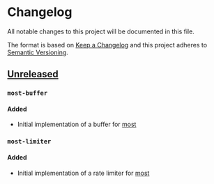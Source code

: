 # Changelog #

All notable changes to this project will be documented in this file.

The format is based on [Keep a Changelog](http://keepachangelog.com/en/1.0.0/)
and this project adheres to [Semantic Versioning](http://semver.org/spec/v2.0.0.html).

## [Unreleased](#) ##
### `most-buffer` ###
#### Added ####
- Initial implementation of a buffer for [most](https://github.com/cujojs/most)

### `most-limiter` ###
#### Added ####
- Initial implementation of a rate limiter for [most](https://github.com/cujojs/most)

